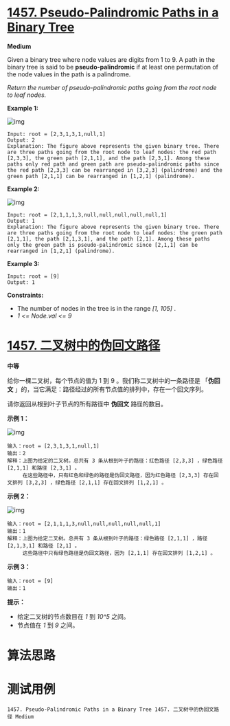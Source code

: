 # [1457. Pseudo-Palindromic Paths in a Binary Tree][enTitle]

**Medium**

Given a binary tree where node values are digits from 1 to 9. A path in the binary tree is said to be **pseudo-palindromic**  if at least one permutation of the node values in the path is a palindrome.

 *Return the number of pseudo-palindromic paths going from the root node to leaf nodes.* 



**Example 1:** 

![img](https://assets.leetcode.com/uploads/2020/05/06/palindromic_paths_1.png)

```
Input: root = [2,3,1,3,1,null,1]
Output: 2 
Explanation: The figure above represents the given binary tree. There are three paths going from the root node to leaf nodes: the red path [2,3,3], the green path [2,1,1], and the path [2,3,1]. Among these paths only red path and green path are pseudo-palindromic paths since the red path [2,3,3] can be rearranged in [3,2,3] (palindrome) and the green path [2,1,1] can be rearranged in [1,2,1] (palindrome).

```

**Example 2:** 

![img](https://assets.leetcode.com/uploads/2020/05/07/palindromic_paths_2.png)

```
Input: root = [2,1,1,1,3,null,null,null,null,null,1]
Output: 1 
Explanation: The figure above represents the given binary tree. There are three paths going from the root node to leaf nodes: the green path [2,1,1], the path [2,1,3,1], and the path [2,1]. Among these paths only the green path is pseudo-palindromic since [2,1,1] can be rearranged in [1,2,1] (palindrome).

```

**Example 3:** 

```
Input: root = [9]
Output: 1

```



**Constraints:** 

- The number of nodes in the tree is in the range  *[1, 105]* . 
-  *1 <= Node.val <= 9* 


# [1457. 二叉树中的伪回文路径][cnTitle]

**中等**

给你一棵二叉树，每个节点的值为 1 到 9 。我们称二叉树中的一条路径是 「**伪回文** 」的，当它满足：路径经过的所有节点值的排列中，存在一个回文序列。

请你返回从根到叶子节点的所有路径中 **伪回文** 路径的数目。



**示例 1：** 

![img](https://assets.leetcode-cn.com/aliyun-lc-upload/uploads/2020/05/23/palindromic_paths_1.png)

```
输入：root = [2,3,1,3,1,null,1]
输出：2 
解释：上图为给定的二叉树。总共有 3 条从根到叶子的路径：红色路径 [2,3,3] ，绿色路径 [2,1,1] 和路径 [2,3,1] 。
     在这些路径中，只有红色和绿色的路径是伪回文路径，因为红色路径 [2,3,3] 存在回文排列 [3,2,3] ，绿色路径 [2,1,1] 存在回文排列 [1,2,1] 。

```

**示例 2：** 

![img](https://assets.leetcode-cn.com/aliyun-lc-upload/uploads/2020/05/23/palindromic_paths_2.png)

```
输入：root = [2,1,1,1,3,null,null,null,null,null,1]
输出：1 
解释：上图为给定二叉树。总共有 3 条从根到叶子的路径：绿色路径 [2,1,1] ，路径 [2,1,3,1] 和路径 [2,1] 。
     这些路径中只有绿色路径是伪回文路径，因为 [2,1,1] 存在回文排列 [1,2,1] 。

```

**示例 3：** 

```
输入：root = [9]
输出：1

```



**提示：** 

- 给定二叉树的节点数目在  *1*  到  *10^5*  之间。 
- 节点值在  *1*  到  *9*  之间。




# 算法思路

# 测试用例
```
1457. Pseudo-Palindromic Paths in a Binary Tree 1457. 二叉树中的伪回文路径 Medium
```

[enTitle]: https://leetcode.com/problems/pseudo-palindromic-paths-in-a-binary-tree/
[cnTitle]: https://leetcode-cn.com/problems/pseudo-palindromic-paths-in-a-binary-tree/
